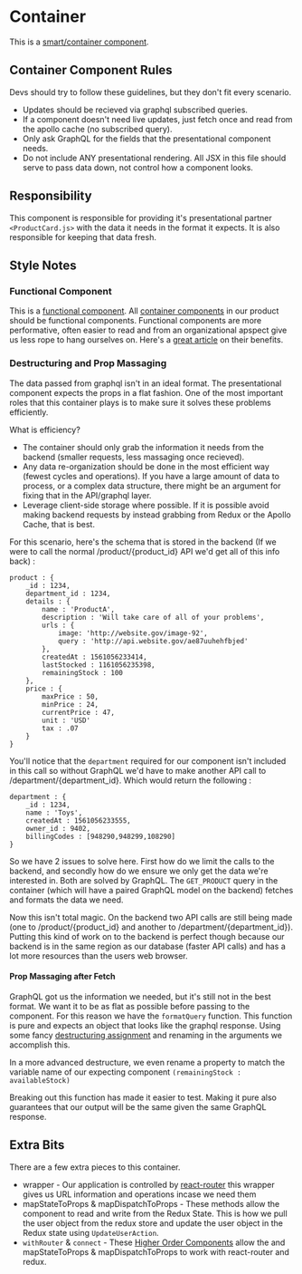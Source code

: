 # Container
This is a [smart/container component](https://medium.com/@thejasonfile/dumb-components-and-smart-components-e7b33a698d43).
## Container Component Rules
Devs should try to follow these guidelines, but they don't fit every scenario. 
* Updates should be recieved via graphql subscribed queries. 
* If a component doesn't need live updates, just fetch once and read from the apollo cache (no subscribed query).
* Only ask GraphQL for the fields that the presentational component needs.
* Do not include ANY presentational rendering. All JSX in this file should serve to pass data down, not control how a component looks. 

## Responsibility 
This component is responsible for providing it's presentational partner `<ProductCard.js>` with the data it needs in the format it expects. It is also responsible for keeping that data fresh. 

## Style Notes
### Functional Component
This is a [functional component](https://www.robinwieruch.de/react-function-component/). All [container components](https://medium.com/@thejasonfile/dumb-components-and-smart-components-e7b33a698d43) in our product should be functional components. Functional components are more performative, often easier to read and from an organizational apspect give us less rope to hang ourselves on. Here's a [great article](https://blog.logrocket.com/react-functional-components-3-advantages-and-why-you-should-use-them-a570c83adb5e/) on their benefits. 


### Destructuring and Prop Massaging
The data passed from graphql isn't in an ideal format. The presentational component expects the props in a flat fashion. One of the most important roles that this container plays is to make sure it solves these problems efficiently. 

What is efficiency?
* The container should only grab the information it needs from the backend (smaller requests, less massaging once recieved). 
* Any data re-organization should be done in the most efficient way (fewest cycles and operations). If you have a large amount of data to process, or a complex data structure, there might be an argument for fixing that in the API/graphql layer. 
* Leverage client-side storage where possible. If it is possible avoid making backend requests by instead grabbing from Redux or the Apollo Cache, that is best. 


For this scenario, here's the schema that is stored in the backend (If we were to call the normal /product/{product_id} API we'd get all of this info back) : 

```
product : { 
    _id : 1234,
    department_id : 1234,
    details : {
        name : 'ProductA',
        description : 'Will take care of all of your problems',
        urls : {
            image: 'http://website.gov/image-92',
            query : 'http://api.website.gov/ae87uuhehfbjed'
        },
        createdAt : 1561056233414,
        lastStocked : 1161056235398,
        remainingStock : 100
    },
    price : { 
        maxPrice : 50,
        minPrice : 24,
        currentPrice : 47,
        unit : 'USD'
        tax : .07
    }
}
```

You'll notice that the `department` required for our component isn't included in  this call so without GraphQL we'd have to make another API call to /department/{department_id}. Which would return the following : 

```
department : {
    _id : 1234,
    name : 'Toys',
    createdAt : 1561056233555,
    owner_id : 9402,
    billingCodes : [948290,948299,108290]
}
```

So we have 2 issues to solve here. First how do we limit the calls to the backend, and secondly how do we ensure we only get the data we're interested in. Both are solved by GraphQL. 
The `GET_PRODUCT` query in the container (which will have a paired GraphQL model on the backend) fetches and formats the data we need. 

Now this isn't total magic. On the backend two API calls are still being made (one to /product/{product_id} and another to /department/{department_id}). Putting this kind of work on to the backend is perfect though because our backend is in the same region as our database (faster API calls) and has a lot more resources than the users web browser. 

#### Prop Massaging after Fetch
GraphQL got us the information we needed, but it's still not in the best format. We want it to be as flat as possible before passing to the component. For this reason we have the `formatQuery` function.
This function is pure and expects an object that looks like the graphql response. Using some fancy [destructuring assignment](https://javascript.info/destructuring-assignment) and renaming in the arguments we accomplish this. 

In a more advanced destructure, we even rename a property to match the variable name of our expecting component `(remainingStock : availableStock)`

Breaking out this function has made it easier to test. Making it pure also guarantees that our output will be the same given the same GraphQL response.


## Extra Bits
There are a few extra pieces to this container. 
* <Route/> wrapper - Our application is controlled by [react-router](https://reacttraining.com/react-router/) this wrapper gives us URL information and operations incase we need them
* mapStateToProps & mapDispatchToProps - These methods allow the component to read and write from the Redux State. This is how we pull the user object from the redux store and update the user object in the Redux state using `UpdateUserAction`.
* `withRouter` & `connect` - These [Higher Order Components](https://reactjs.org/docs/higher-order-components.html) allow the <Route> and  mapStateToProps & mapDispatchToProps to work with react-router and redux.


